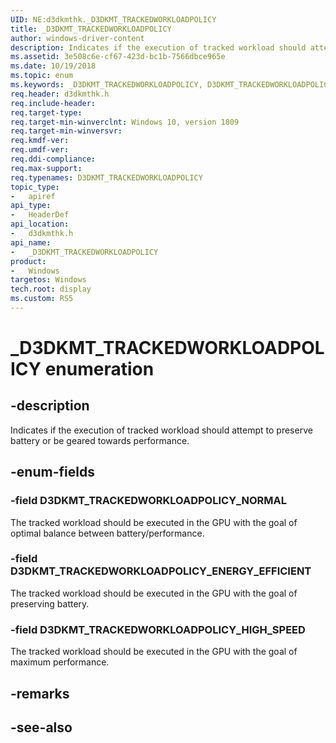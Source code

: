 ```yaml
---
UID: NE:d3dkmthk._D3DKMT_TRACKEDWORKLOADPOLICY
title: _D3DKMT_TRACKEDWORKLOADPOLICY
author: windows-driver-content
description: Indicates if the execution of tracked workload should attempt to preserve battery or be geared towards performance.
ms.assetid: 3e508c6e-cf67-423d-bc1b-7566dbce965e
ms.date: 10/19/2018
ms.topic: enum
ms.keywords: _D3DKMT_TRACKEDWORKLOADPOLICY, D3DKMT_TRACKEDWORKLOADPOLICY, 
req.header: d3dkmthk.h
req.include-header:
req.target-type:
req.target-min-winverclnt: Windows 10, version 1809
req.target-min-winversvr:
req.kmdf-ver:
req.umdf-ver:
req.ddi-compliance:
req.max-support:
req.typenames: D3DKMT_TRACKEDWORKLOADPOLICY
topic_type: 
-	apiref
api_type: 
-	HeaderDef
api_location: 
-	d3dkmthk.h
api_name: 
-	_D3DKMT_TRACKEDWORKLOADPOLICY
product:
-	Windows
targetos: Windows
tech.root: display
ms.custom: RS5
---
```


# _D3DKMT_TRACKEDWORKLOADPOLICY enumeration

## -description

Indicates if the execution of tracked workload should attempt to preserve battery or be geared towards performance.

## -enum-fields

### -field D3DKMT_TRACKEDWORKLOADPOLICY_NORMAL

The tracked workload should be executed in the GPU with the goal of optimal balance between battery/performance.

### -field D3DKMT_TRACKEDWORKLOADPOLICY_ENERGY_EFFICIENT

The tracked workload should be executed in the GPU with the goal of preserving battery.

### -field D3DKMT_TRACKEDWORKLOADPOLICY_HIGH_SPEED 

The tracked workload should be executed in the GPU with the goal of maximum performance.

## -remarks

## -see-also
